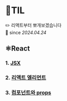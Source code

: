 # 📝TIL
✏️ 리액트부터 뽀개보겠습니다 <br>
📆 since *2024.04.24* 

## ⚛️React
### 1. [JSX](React/JSX.md)
### 2. [리액트 엘리먼트](React/React_Element.md)
### 3. [컴포넌트와 props](React/Component.md)



